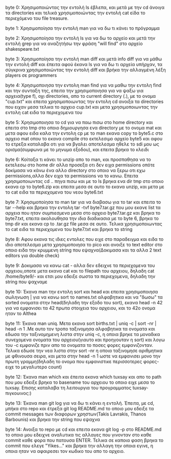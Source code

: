 byte 0: Χρησιμοποιώντας την εντολή ls έβλεπα, και μετά με την cd άνοιγα τα directories και τελικά χρησιμοποιώντας την εντολή cat είδα το περιεχόμενο του file treasure.

byte 1: Χρησιμοποίησα την εντολή man για να δω τι κάνει το πρόγραμμα

byte 2: Χρησιμοποίησα την εντολή ls για να δω το αρχείο και μετά την εντολή grep για να αναζητήσω την φράση "will find" στο αρχείο shakespeare.txt

byte 3: Χρησιμοποίησα την εντολή man diff και μετά info diff για να μάθω την εντολή diff και έπειτα αφού έκανα ls για να δω τι αρχεία υπήρχαν, τα σύγκρινα χρησιμοποιώντας την εντολή diff και βρήκα την αλλαγμένη λέξη players σε programmers

byte 4: Χρησιμοποιησα την εντολη man find για να μαθω την εντολη find και την συνταξη της, επειτα την χρησιμοποιησα για να ψαξω για αρχεια(type f), οχι directories, απο το current directory (.), με το ονομα "cup.txt" και επειτα χρησιμοποιωντας την εντολη cd ανοιξα τα directories που ειχαν μεσα τελικα το αρχειο cup.txt και μετα χρησιμοποιωντας την εντολη cat ειδα τα περιεχομενα του

byte 5: Χρησιμοποιησα το cd για να παω πισω στο home directory και επειτα στο tmp στο οποιο δημιουργησα ενα directory με το ονομα mat και μετα αφου ειδα καλα την εντολη cp με το man εκανα copy το byte5.c στο αρχειο mat οπου το εκανα compile στο εκτελεσιμο αρχεio byte5 και αφου το ετρεξα καταλαβα οτι για να βγαλει αποτελεσμα ηθελε το sdi μου ως ορισμα(συμφωνα με το μηνυμα εξοδου), και επειτα βρηκα το κλειδι

byte 6: Κοίταξα τι κάνει το unzip απο το man, και προσπαθησα να το εκτελεσω στο home dir αλλα προσεξα οτι δεν ειχα permissions οπότε δοκίμασα να κάνω ένα αλλο directory στο οποιο να ξερω οτι εχω permissions,αλλα δεν ειχα τα permissions να το κανω. Επειτα χρησιμοποιωντας cd .. πηγα πισω και με το ls βρηκα ενα dir tmp στο οποιο εκανα cp το byte6.zip και επειτα μεσα σε αυτο το εκανα unzip, και μετα με το cat ειδα τα περιεχομενα του νεου byte6.txt

byte 7: Χρησιμοποίησα το man tar για να διαβασω για το tar και επειτα το tar --help και βρηκα την εντολη tar -tvf byte7.tar.gz που μου εκανε list τα αρχεια που ηταν συμπιεσμενα μεσα στο αρχειο byte7.tar.gz και βρηκα το byte7.txt, επειτα ακολουθησα την ιδια διαδικασια με το byte 6, βρηκα το tmp dir και εκανα cp to .tar.gz file μεσα σε αυτο. Τελικα χρησιμοποιωντας το cat ειδα τα περιεχομενα του byte7.txt και βρηκα το string

byte 8: Αφου εκανα τις ιδιες εντολες που ειχε στο παραδειγμα και ειδα το ιδιο αποτελεσμα μετα χρησιμοποιησα το pico και ανοιξε το text editor στο οποιο ειδα την κρυμμενη string που εψαχνα(Δοκιμασα και τα αλλα 2 text editors για double check)

byte 9: Δοκιμασα να κανω cat - αλλα δεν εδειχνε τα περιεχομενα του αρχειου,οποτε μετα εκανα cat και το filepath του αρχειου, δηλαδη cat /home/byte9/- και ετσι μου εδειξε σωστα τα περιεχομενα, δηλαδη την string που ψαχναμε

byte 10: Έκανα man την εντολη sort και head και επειτα χρησιμοποιησα σωληνωση | για να κανω sort το names.txt αλφαβητικα και να "δωσω" τα sorted ονοματα στην head(δηλαδη την εξοδο του sort), εκανα head -n 42 για να εμφανισει τα 42 πρωτα στοιχεια του αρχειου, και το 42ο ονομα ηταν το Althea

byte 11: Έκανα man uniq. Μετα εκανα sort births.txt | uniq -c | sort -nr | head -n 1 .Με αυτο τον τροπο ταξινομησα αλφαβητικα τα ονοματα και εδωσα την ταξινομημενη λιστα στην uniq -c, η οποια βρηκε τα μοναδικα συνεχομενα ονοματα του αρχειου(γιαυτο και προηγουταν η sort) και λογω του -c εμφανιζε πριν απο τα ονοματα το ποσες φορες εμφανιζονταν. Τελικα εδωσε την νεα λιστα στην sort -nr η οποια ταξινομησε αριθμητικα με φθινουσα σειρα, και μετα στην head -n 1 ωστε να εμφανισει μονο την πρωτη γραμμη(δηλαδη το ονομα που εμφανιστικε περισσοτερες φορες-ειχε το μεγαλυτερο count)

byte 12: Έκανα man which και έπειτα εκανα which tuxsay και απο το path που μου εδειξε βρηκα το basename του αρχειου το οποιο ειχε μεσα το tuxsay. Επισης καταλαβα τη λειτουργια του προγραμματος tuxsay-πιγκουινος:)

byte 13: Έκανα man git log για να δω τι κάνει η εντολή. Έπειτα, με cd, μπήκα στο repo και έτρεξα git log README.md το οποιο μου εδειξε τα commit messages των διαφορων χρηστων(Takis Lavrakis, Thanos Barbounis) και βρηκα την string που εψαχνα

byte 14: Ανοιξα το repo με cd και επειτα εκανα git log -p στο README.md το οποιο μου εδειχνε αναλυτικα τις αλλαγες που γινονταν στο καθε commit καθε φορα που πατουσα ENTER. Τελικα σε καποια φαση βρηκα το commit που ελεγε "Yikes..." και βρηκα την αλλαγη την οποια εγινε, η οποια ηταν να αφαιρεσει τον κωδικο του απο το αρχειο.
